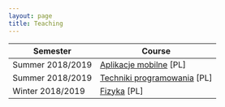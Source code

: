 ```yaml
---
layout: page
title: Teaching
---
```


Semester | Course
------------ | -------------
Summer 2018/2019 | [Aplikacje mobilne](../assets/teaching/2019_summer_mobile_applications/course_page) [PL]
Summer 2018/2019 | [Techniki programowania](../assets/teaching/2019_summer_programming_techniques/course_page) [PL]
Winter 2018/2019 | [Fizyka](../assets/teaching/2018_winter_physics/course_page) [PL]
